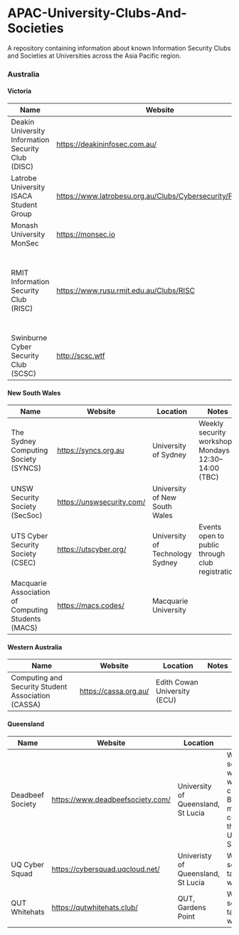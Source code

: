 # APAC-University-Clubs-And-Societies
A repository containing information about known Information Security Clubs and Societies at Universities across the Asia Pacific region.

### Australia
#### Victoria

| Name             | Website                            | Location                              | Notes                            |
| -----------------|------------------------------------|---------------------------------------|----------------------------------|
| Deakin University Information Security Club (DISC)    | https://deakininfosec.com.au/          | Burwood, Melbourne              | Some events open to public |
| Latrobe University ISACA Student Group    | https://www.latrobesu.org.au/Clubs/Cybersecurity/Pages/ISG          | Bundoora, Melbourne              | ISACA Student Group since 2018 |
| Monash University MonSec    | https://monsec.io          | Clayton, Melbourne              |  |
| RMIT Information Security Club (RISC)    | https://www.rusu.rmit.edu.au/Clubs/RISC          | Melbourne              | ISACA Student Group since 2014, Some events open to public |
| Swinburne Cyber Security Club (SCSC)    | http://scsc.wtf          |  Hawthorn, Melbourne              | |





#### New South Wales
| Name             | Website                            | Location                              | Notes                            |
| -----------------|------------------------------------|---------------------------------------|----------------------------------|
| The Sydney Computing Society (SYNCS) | https://syncs.org.au | University of Sydney | Weekly security workshops Mondays - 12:30–14:00 (TBC) |
| UNSW Security Society (SecSoc)    | https://unswsecurity.com/          | University of New South Wales              |  |
| UTS Cyber Security Society (CSEC)    | https://utscyber.org/          | University of Technology Sydney              | Events open to public through club registration |
| Macquarie Association of Computing Students (MACS) | https://macs.codes/ | Macquarie University | |



#### Western Australia
| Name             | Website                            | Location                              | Notes                            |
| -----------------|------------------------------------|---------------------------------------|----------------------------------|
| Computing and Security Student Association (CASSA)    | https://cassa.org.au/          | Edith Cowan University (ECU)              |  |

#### Queensland
| Name             | Website                            | Location                              | Notes                            |
| -----------------|------------------------------------|---------------------------------------|----------------------------------|
| Deadbeef Society | https://www.deadbeefsociety.com/ | University of Queensland, St Lucia | Weekly security workshops with challenges. Best method of contact is through UQCS Slack |
| UQ Cyber Squad | https://cybersquad.uqcloud.net/ | Univeristy of Queensland, St Lucia | Weekly security talks and workshops |
| QUT Whitehats | https://qutwhitehats.club/ | QUT, Gardens Point | Weekly security talks and workshops |
